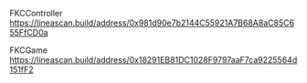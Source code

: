

FKCController
https://lineascan.build/address/0x981d90e7b2144C55921A7B68A8aC85C655FfCD0a

FKCGame
https://lineascan.build/address/0x18291EB81DC1028F9797aaF7ca9225564d151fF2